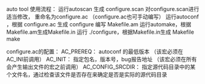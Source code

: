 auto tool 使用流程：
      运行autoscan  生成 configure.scan
      对configure.scan进行适当修改， 重命名为configure.ac （configure.ac也可手动编写）
       运行autoconf ，根据 configure.ac 生成 configure
       编写 Makefile.am
       运行automake，根据Makefile.am生成Makefile.in
       运行 ./configure，根据Makefile.in生成 Makefile
       make

configure.ac的配置：
    AC_PREREQ： autoconf 的最低版本   （该宏必须在AC_INI前调用）
    AC_INIT： 指定包名，版本号，bug报告地址  （该宏必须在所有会产生输出文件的宏之前调用）
    AC_CONFIG_SRCDIR： 指定源代码目录中的某个文件名，通过检查该文件是否存在来确定是否是实际的源代码目录 

